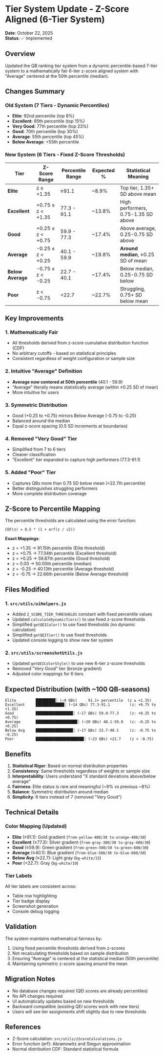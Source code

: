# Tier System Update - Z-Score Aligned (6-Tier System)

**Date**: October 22, 2025  
**Status**: ✅ Implemented

## Overview

Updated the QB ranking tier system from a dynamic percentile-based 7-tier system to a mathematically fair 6-tier z-score aligned system with "Average" centered at the 50th percentile (median).

## Changes Summary

### Old System (7 Tiers - Dynamic Percentiles)
- **Elite**: 92nd percentile (top 8%)
- **Excellent**: 85th percentile (top 15%)
- **Very Good**: 77th percentile (top 23%)
- **Good**: 70th percentile (top 30%)
- **Average**: 55th percentile (top 45%)
- **Below Average**: <55th percentile

### New System (6 Tiers - Fixed Z-Score Thresholds)

| **Tier** | **Z-Score Range** | **Percentile Range** | **Expected %** | **Statistical Meaning** |
|----------|-------------------|----------------------|----------------|------------------------|
| **Elite** | z ≥ +1.35 | ≥91.1 | ~8.9% | Top tier, 1.35+ SD above mean |
| **Excellent** | +0.75 ≤ z < +1.35 | 77.3 - 91.1 | ~13.8% | High performers, 0.75-1.35 SD above |
| **Good** | +0.25 ≤ z < +0.75 | 59.9 - 77.3 | ~17.4% | Above average, 0.25-0.75 SD above |
| **Average** | -0.25 ≤ z < +0.25 | 40.1 - 59.9 | ~19.8% | **Around median**, ±0.25 SD of mean |
| **Below Average** | -0.75 ≤ z < -0.25 | 22.7 - 40.1 | ~17.4% | Below median, 0.25-0.75 SD below |
| **Poor** | z < -0.75 | <22.7 | ~22.7% | Struggling, 0.75+ SD below mean |

## Key Improvements

### 1. **Mathematically Fair**
- All thresholds derived from z-score cumulative distribution function (CDF)
- No arbitrary cutoffs - based on statistical principles
- Consistent regardless of weight configuration or sample size

### 2. **Intuitive "Average" Definition**
- **Average now centered at 50th percentile** (40.1 - 59.9)
- "Average" literally means statistically average (within ±0.25 SD of mean)
- More intuitive for users

### 3. **Symmetric Distribution**
- Good (+0.25 to +0.75) mirrors Below Average (-0.75 to -0.25)
- Balanced around the median
- Equal z-score spacing (0.5 SD increments at boundaries)

### 4. **Removed "Very Good" Tier**
- Simplified from 7 to 6 tiers
- Cleaner classification
- "Excellent" tier expanded to capture high performers (77.3-91.1)

### 5. **Added "Poor" Tier**
- Captures QBs more than 0.75 SD below mean (<22.7th percentile)
- Better distinguishes struggling performers
- More complete distribution coverage

## Z-Score to Percentile Mapping

The percentile thresholds are calculated using the error function:
```
CDF(z) = 0.5 * (1 + erf(z / √2))
```

**Exact Mappings**:
- z = +1.35 → 91.15th percentile (Elite threshold)
- z = +0.75 → 77.34th percentile (Excellent threshold)
- z = +0.25 → 59.87th percentile (Good threshold)
- z = 0.00 → 50.00th percentile (median)
- z = -0.25 → 40.13th percentile (Average threshold)
- z = -0.75 → 22.66th percentile (Below Average threshold)

## Files Modified

### 1. `src/utils/uiHelpers.js`
- Added `Z_SCORE_TIER_THRESHOLDS` constant with fixed percentile values
- Updated `calculateDynamicTiers()` to use fixed z-score thresholds
- Simplified `getQEIColor()` to use fixed thresholds (no dynamic calculation)
- Simplified `getQEITier()` to use fixed thresholds
- Updated console logging to show new tier system

### 2. `src/utils/screenshotUtils.js`
- Updated `getQEIColorStyle()` to use new 6-tier z-score thresholds
- Removed "Very Good" tier (bronze gradient)
- Adjusted color mappings for 6 tiers

## Expected Distribution (with ~100 QB-seasons)

```
Elite         █████████░ (~9 QBs)     91.1+ percentile  (z ≥ +1.35)
Excellent     █████████████░ (~14 QBs) 77.3-91.1         (z: +0.75 to +1.35)
Good          █████████████████░ (~17 QBs) 59.9-77.3     (z: +0.25 to +0.75)
Average       ███████████████████░ (~20 QBs) 40.1-59.9   (z: -0.25 to +0.25)
Below Avg     █████████████████░ (~17 QBs) 22.7-40.1     (z: -0.75 to -0.25)
Poor          ██████████████████████░ (~23 QBs) <22.7    (z < -0.75)
```

## Benefits

1. **Statistical Rigor**: Based on normal distribution properties
2. **Consistency**: Same thresholds regardless of weights or sample size
3. **Interpretability**: Users understand "X standard deviations above/below average"
4. **Fairness**: Elite status is rare and meaningful (~9% vs previous ~8%)
5. **Balance**: Symmetric distribution around median
6. **Simplicity**: 6 tiers instead of 7 (removed "Very Good")

## Technical Details

### Color Mapping (Updated)
- **Elite** (≥91.1): Gold gradient (`from-yellow-400/30 to-orange-400/30`)
- **Excellent** (≥77.3): Silver gradient (`from-gray-300/30 to-gray-400/30`)
- **Good** (≥59.9): Green gradient (`from-green-500/30 to-green-600/30`)
- **Average** (≥40.1): Blue gradient (`from-blue-500/30 to-blue-600/30`)
- **Below Avg** (≥22.7): Light gray (`bg-white/15`)
- **Poor** (<22.7): Gray (`bg-white/10`)

### Tier Labels
All tier labels are consistent across:
- Table row highlighting
- Tier badge display
- Screenshot generation
- Console debug logging

## Validation

The system maintains mathematical fairness by:
1. Using fixed percentile thresholds derived from z-scores
2. Not recalculating thresholds based on sample distribution
3. Ensuring "Average" is centered at the statistical median (50th percentile)
4. Maintaining symmetric z-score spacing around the mean

## Migration Notes

- No database changes required (QEI scores are already percentiles)
- No API changes required
- UI automatically updates based on new thresholds
- Backward compatible (existing QEI scores work with new tiers)
- Users will see tier assignments shift slightly due to new thresholds

## References

- Z-Score calculation: `src/utils/zScoreCalculations.js`
- Error function (erf): Abramowitz and Stegun approximation
- Normal distribution CDF: Standard statistical formula

